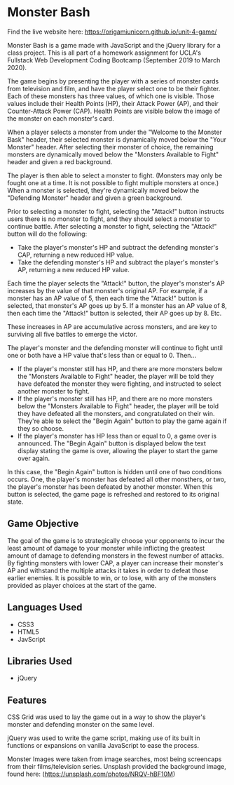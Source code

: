# Monster Bash
Find the live website here: https://origamiunicorn.github.io/unit-4-game/

Monster Bash is a game made with JavaScript and the jQuery library for a class project. This is all part of a homework assignment for UCLA's Fullstack Web Development Coding Bootcamp (September 2019 to March 2020).

The game begins by presenting the player with a series of monster cards from television and film, and have the player select one to be their fighter. Each of these monsters has three values, of which one is visible. Those values include their Health Points (HP), their Attack Power (AP), and their Counter-Attack Power (CAP). Health Points are visible below the image of the monster on each monster's card. 

When a player selects a monster from under the "Welcome to the Monster Bask" header, their selected monster is dynamically moved below the "Your Monster" header. After selecting their monster of choice, the remaining monsters are dynamically moved below the "Monsters Available to Fight" header and given a red background.

The player is then able to select a monster to fight. (Monsters may only be fought one at a time. It is not possible to fight multiple monsters at once.) When a monster is selected, they're dynamically moved below the "Defending Monster" header and given a green background. 

Prior to selecting a monster to fight, selecting the "Attack!" button instructs users there is no monster to fight, and they should select a monster to continue battle. After selecting a monster to fight, selecting the "Attack!" button will do the following:

* Take the player's monster's HP and subtract the defending monster's CAP, returning a new reduced HP value.
* Take the defending monster's HP and subtract the player's monster's AP, returning a new reduced HP value.

Each time the player selects the "Attack!" button, the player's monster's AP increases by the value of that monster's original AP. For example, if a monster has an AP value of 5, then each time the "Attack!" button is selected, that monster's AP goes up by 5. If a monster has an AP value of 8, then each time the "Attack!" button is selected, their AP goes up by 8. Etc. 

These increases in AP are accumulative across monsters, and are key to surviving all five battles to emerge the victor.

The player's monster and the defending monster will continue to fight until one or both have a HP value that's less than or equal to 0. Then...

* If the player's monster still has HP, and there are more monsters below the "Monsters Available to Fight" header, the player will be told they have defeated the monster they were fighting, and instructed to select another monster to fight.
* If the player's monster still has HP, and there are no more monsters below the "Monsters Available to Fight" header, the player will be told they have defeated all the monsters, and congratulated on their win. They're able to select the "Begin Again" button to play the game again if they so choose.
* If the player's monster has HP less than or equal to 0, a game over is announced. The "Begin Again" button is displayed below the text display stating the game is over, allowing the player to start the game over again.

In this case, the "Begin Again" button is hidden until one of two conditions occurs. One, the player's monster has defeated all other monsthers, or two, the player's monster has been defeated by another monster. When this button is selected, the game page is refreshed and restored to its original state.

## Game Objective

The goal of the game is to strategically choose your opponents to incur the least amount of damage to your monster while inflicting the greatest amount of damage to defending monsters in the fewest number of attacks. By fighting monsters with lower CAP, a player can increase their monster's AP and withstand the multiple attacks it takes in order to defeat those earlier enemies. It is possible to win, or to lose, with any of the monsters provided as player choices at the start of the game.

## Languages Used
* CSS3
* HTML5
* JavScript

## Libraries Used
* jQuery

## Features
CSS Grid was used to lay the game out in a way to show the player's monster and defending monster on the same level. 

jQuery was used to write the game script, making use of its built in functions or expansions on vanilla JavaScript to ease the process.

Monster Images were taken from image searches, most being screencaps from their films/television series.
Unsplash provided the background image, found here: (https://unsplash.com/photos/NRQV-hBF10M)
